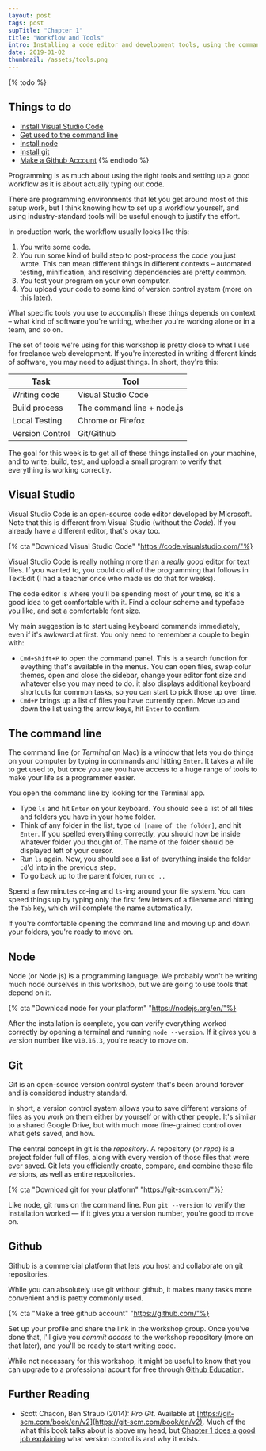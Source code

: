 ```yaml
---
layout: post
tags: post
supTitle: "Chapter 1"
title: "Workflow and Tools"
intro: Installing a code editor and development tools, using the command line, setting up a Github account.
date: 2019-01-02
thumbnail: /assets/tools.png
---
```


{% todo %}

## Things to do
- [Install Visual Studio Code](#visual-studio)
- [Get used to the command line](#the-command-line)
- [Install node](#node)
- [Install git](#git)
- [Make a Github Account](#github)
{% endtodo %}

Programming is as much about using the right tools and setting up a good workflow as it is about actually typing out code.

There are programming environments that let you get around most of this setup work, but I think knowing how to set up a workflow yourself, and using industry-standard tools will be useful enough to justify the effort.

In production work, the workflow usually looks like this:

1. You write some code.
2. You run some kind of build step to post-process the code you just wrote. This can mean different things in different contexts – automated testing, minification, and resolving dependencies are pretty common.
3. You test your program on your own computer.
4. You upload your code to some kind of version control system (more on this later).

What specific tools you use to accomplish these things depends on context – what kind of software you're writing, whether you're working alone or in a team, and so on. 

The set of tools we're using for this workshop is pretty close to what I use for freelance web development. If you're interested in writing different kinds of software, you may need to adjust things. In short, they're this:

|Task|Tool|
|----|----|
|Writing code|Visual Studio Code|
|Build process|The command line + node.js|
|Local Testing|Chrome or Firefox|
|Version Control|Git/Github|

The goal for this week is to get all of these things installed on your machine, and to write, build, test, and upload a small program to verify that everything is working correctly.


## Visual Studio

Visual Studio Code is an open-source code editor developed by Microsoft. Note that this is different from Visual Studio (without the *Code*). If you already have a different editor, that's okay too.

{% cta "Download Visual Studio Code" "https://code.visualstudio.com/"%}

Visual Studio Code is really nothing more than a *really good* editor for text files. If you wanted to, you could do all of the programming that follows in TextEdit (I had a teacher once who made us do that for weeks).

The code editor is where you'll be spending most of your time, so it's a good idea to get comfortable with it. Find a colour scheme and typeface you like, and set a comfortable font size.

My main suggestion is to start using keyboard commands immediately, even if it's awkward at first. You only need to remember a couple to begin with:

- ```Cmd+Shift+P``` to open the command panel. This is a search function for eveything that's available in the menus. You can open files, swap colur themes, open and close the sidebar, change your editor font size and whatever else you may need to do. it also displays additional keyboard shortcuts for common tasks, so you can start to pick those up over time.
- ```Cmd+P``` brings up a list of files you have currently open. Move up and down the list using the arrow keys, hit ```Enter``` to confirm.

## The command line

The command line (or *Terminal* on Mac) is a window that lets you do things on your computer by typing in commands and hitting ```Enter```. It takes a while to get used to, but once you are you have access to a huge range of tools to make your life as a programmer easier.

You open the command line by looking for the Terminal app.

- Type ```ls``` and hit ```Enter``` on your keyboard. You should see a list of all files and folders you have in your home folder.
- Think of any folder in the list, type ```cd [name of the folder]```, and hit ```Enter```. If you spelled everything correctly, you should now be inside whatever folder you thought of. The name of the folder should be displayed left of your cursor.
- Run ```ls``` again. Now, you should see a list of everything inside the folder ```cd```'d into in the previous step.
- To go back up to the parent folder, run ```cd ..``` 

Spend a few minutes ```cd```-ing and ```ls```-ing around your file system. You can speed things up by typing only the first few letters of a filename and hitting the ```Tab``` key, which will complete the name automatically.

If you're comfortable opening the command line and moving up and down your folders, you're ready to move on.

## Node
Node (or Node.js) is a programming language. We probably won't be writing much node ourselves in this workshop, but we are going to use tools that depend on it.

{% cta "Download node for your platform" "https://nodejs.org/en/"%}

 After the installation is complete, you can verify everything worked correctly by opening a terminal and running ```node --version```. If it gives you a version number like ```v10.16.3```, you're ready to move on.


## Git

Git is an open-source version control system that's been around forever and is considered industry standard.

In short, a version control system allows you to save different versions of files as you work on them either by yourself or with other people. It's similar to a shared Google Drive, but with much more fine-grained control over what gets saved, and how.

The central concept in git is the *repository*. A repository (or *repo*) is a project folder full of files, along with every version of those files that were ever saved. Git lets you efficiently create, compare, and combine these file versions, as well as entire repositories. 

{% cta "Download git for your platform" "https://git-scm.com/"%}

Like node, git runs on the command line. Run ```git --version``` to verify the installation worked — if it gives you a version number, you're good to move on.

## Github

Github is a commercial platform that lets you host and collaborate on git repositories. 

While you can absolutely use git without github, it makes many tasks more convenient and is pretty commonly used.

{% cta "Make a free github account" "https://github.com/"%}

Set up your profile and share the link in the workshop group. Once you've done that, I'll give you *commit access* to the workshop repository (more on that later), and you'll be ready to start writing code.

While not necessary for this workshop, it might be useful to know that you can upgrade to a professional acount for free through [Github Education](https://education.github.com/students).

## Further Reading
- Scott Chacon, Ben Straub (2014): *Pro Git*. Available at [https://git-scm.com/book/en/v2](https://git-scm.com/book/en/v2). Much of the what this book talks about is above my head, but [Chapter 1 does a good job explaining](https://git-scm.com/book/en/v2/Getting-Started-About-Version-Control) what version control is and why it exists.

<!-- ## Set up workshop repository
- Open the command line and navigate to a place in your filesystem where you'd like to keep the files for this workshop
- ```git clone https://github.com/awesomephant/ucw-exercises.git```
- ```cd ucw-exercises```
- ```npm install```

## Exercises
You're good to go!

[go here](/exercises/chapter-1)

 -->